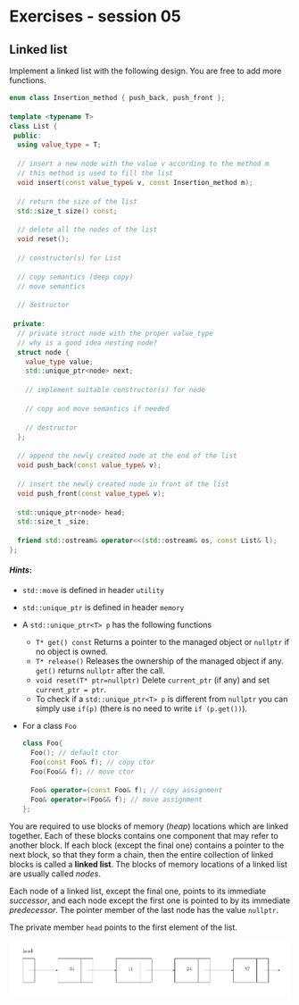 # Exercises - session 05

## Linked list
Implement a linked list with the following design. You are free to add more functions.

```c++
enum class Insertion_method { push_back, push_front };

template <typename T>
class List {
 public:
  using value_type = T;

  // insert a new node with the value v according to the method m
  // this method is used to fill the list
  void insert(const value_type& v, const Insertion_method m);

  // return the size of the list
  std::size_t size() const;

  // delete all the nodes of the list
  void reset();

  // constructor(s) for List

  // copy semantics (deep copy)
  // move semantics

  // destructor

 private:
  // private struct node with the proper value_type
  // why is a good idea nesting node?
  struct node {
    value_type value;
    std::unique_ptr<node> next;

    // implement suitable constructor(s) for node

    // copy and move semantics if needed

    // destructor
  };

  // append the newly created node at the end of the list
  void push_back(const value_type& v);

  // insert the newly created node in front of the list
  void push_front(const value_type& v);

  std::unique_ptr<node> head;
  std::size_t _size;

  friend std::ostream& operator<<(std::ostream& os, const List& l);
};

```

#### *Hints*:

- `std::move` is defined in header `utility`

- `std::unique_ptr` is defined in header `memory`

- A `std::unique_ptr<T> p` has the following functions
   - `T* get() const` Returns a pointer to the managed object or `nullptr` if no object is owned.
   - `T* release()` Releases the ownership of the managed object if any. `get()` returns `nullptr` after the call.
   - `void reset(T* ptr=nullptr)` Delete `current_ptr` (if any) and set `current_ptr = ptr`.
   - To check if a `std::unique_ptr<T> p` is different from `nullptr` you can simply use `if(p)` (there is no need to write `if (p.get())`).

-  For a class `Foo`

    ```C++
    class Foo{
      Foo(); // default ctor
      Foo(const Foo& f); // copy ctor
      Foo(Foo&& f); // move ctor
      
      Foo& operator=(const Foo& f); // copy assignment
      Foo& operator=(Foo&& f); // move assignment
    };
    ```

    

You are required to use blocks of memory (*heap*) locations which are linked together. Each of these blocks contains one component that may refer to another block. If each block (except the final one) contains a pointer to the next block, so that they form a chain, then the entire collection of linked blocks is called a **linked list**. The blocks of memory locations of a linked list are usually called *nodes*.

Each node of a linked list, except the final one, points to its immediate *successor*, and each node except the first one is pointed to by its immediate *predecessor*. The pointer member of the last node has the value `nullptr`.

The private member `head` points to the first element of the list. 

![linked_list.png](./.aux/list2.png)

